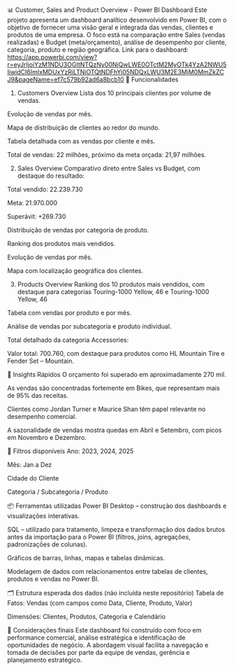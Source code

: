 📊 Customer, Sales and Product Overview - Power BI Dashboard
Este projeto apresenta um dashboard analítico desenvolvido em Power BI, com o objetivo de fornecer uma visão geral e integrada das vendas, clientes e produtos de uma empresa. O foco está na comparação entre Sales (vendas realizadas) e Budget (meta/orçamento), análise de desempenho por cliente, categoria, produto e região geográfica.
Link para o dashboard: https://app.powerbi.com/view?r=eyJrIjoiYzM1NDU3OGItNTQzNy00NjQwLWE0OTctM2MyOTk4YzA2NWU5IiwidCI6ImIxMDUxYzRiLTNiOTQtNDFhYi05NDQxLWU3M2E3MjM0MmZkZCJ9&pageName=ef7c579b92ad6a8bcb10
🔧 Funcionalidades
1. Customers Overview
Lista dos 10 principais clientes por volume de vendas.

Evolução de vendas por mês.

Mapa de distribuição de clientes ao redor do mundo.

Tabela detalhada com as vendas por cliente e mês.

Total de vendas: 22 milhões, próximo da meta orçada: 21,97 milhões.

2. Sales Overview
Comparativo direto entre Sales vs Budget, com destaque do resultado:

Total vendido: 22.239.730

Meta: 21.970.000

Superávit: +269.730

Distribuição de vendas por categoria de produto.

Ranking dos produtos mais vendidos.

Evolução de vendas por mês.

Mapa com localização geográfica dos clientes.

3. Products Overview
Ranking dos 10 produtos mais vendidos, com destaque para categorias Touring-1000 Yellow, 46 e Touring-1000 Yellow, 46

Tabela com vendas por produto e por mês.

Análise de vendas por subcategoria e produto individual.

Total detalhado da categoria Accessories:

Valor total: 700.760, com destaque para produtos como HL Mountain Tire e Fender Set – Mountain.

🧠 Insights Rápidos
O orçamento foi superado em aproximadamente 270 mil.

As vendas são concentradas fortemente em Bikes, que representam mais de 95% das receitas.

Clientes como Jordan Turner e Maurice Shan têm papel relevante no desempenho comercial.

A sazonalidade de vendas mostra quedas em Abril e Setembro, com picos em Novembro e Dezembro.

📍 Filtros disponíveis
Ano: 2023, 2024, 2025

Mês: Jan a Dez

Cidade do Cliente

Categoria / Subcategoria / Produto

📦 Ferramentas utilizadas
Power BI Desktop – construção dos dashboards e visualizações interativas.

SQL – utilizado para tratamento, limpeza e transformação dos dados brutos antes da importação para o Power BI (filtros, joins, agregações, padronizações de colunas).

Gráficos de barras, linhas, mapas e tabelas dinâmicas.

Modelagem de dados com relacionamentos entre tabelas de clientes, produtos e vendas no Power BI.



🗂️ Estrutura esperada dos dados (não incluída neste repositório)
Tabela de Fatos: Vendas (com campos como Data, Cliente, Produto, Valor)

Dimensões: Clientes, Produtos, Categoria e Calendário

📌 Considerações finais
Este dashboard foi construído com foco em performance comercial, análise estratégica e identificação de oportunidades de negócio. A abordagem visual facilita a navegação e tomada de decisões por parte da equipe de vendas, gerência e planejamento estratégico.

